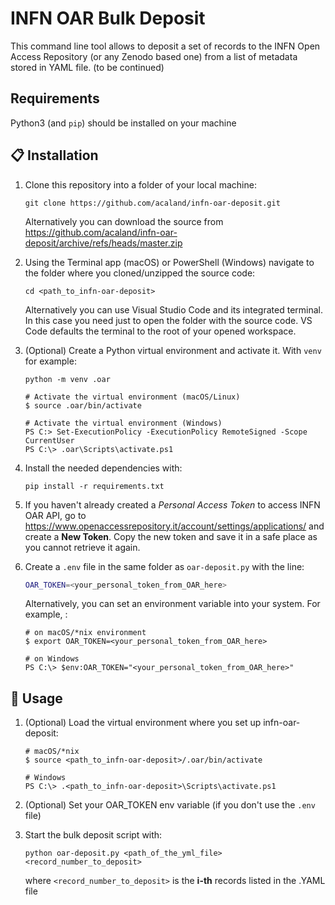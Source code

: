 # INFN OAR Bulk Deposit

This command line tool allows to deposit a set of records to the INFN Open Access Repository (or any Zenodo based one) from a list of metadata stored in YAML file.
(to be continued)


## Requirements

Python3 (and `pip`) should be installed on your machine


## 📋 Installation

1. Clone this repository into a folder of your local machine:
   
   ```
   git clone https://github.com/acaland/infn-oar-deposit.git
   ```

   Alternatively you can download the source from https://github.com/acaland/infn-oar-deposit/archive/refs/heads/master.zip

2. Using the Terminal app (macOS) or PowerShell (Windows) navigate to the folder where you cloned/unzipped the source code:

   ```
   cd <path_to_infn-oar-deposit>
   ```

   Alternatively you can use Visual Studio Code and its integrated terminal. In this case you need just to open the folder with the source code. VS Code defaults the terminal to the root of your opened workspace.

3. (Optional) Create a Python virtual environment and activate it. With `venv` for example:
   
   ```
   python -m venv .oar
   
   # Activate the virtual environment (macOS/Linux)
   $ source .oar/bin/activate

   # Activate the virtual environment (Windows)
   PS C:> Set-ExecutionPolicy -ExecutionPolicy RemoteSigned -Scope CurrentUser
   PS C:\> .oar\Scripts\activate.ps1

   ```

4. Install the needed dependencies with:

   ```
   pip install -r requirements.txt
   ```

  5. If you haven't already created a _Personal Access Token_ to access INFN OAR API, go to https://www.openaccessrepository.it/account/settings/applications/ and create a **New Token**. Copy the new token and save it in a safe place as you cannot retrieve it again. 
   
  6. Create a `.env` file in the same folder as `oar-deposit.py` with the line:
     ```bash
     OAR_TOKEN=<your_personal_token_from_OAR_here>
     ```
     Alternatively, you can set an environment variable into your system. For example, :

     ```
     # on macOS/*nix environment
     $ export OAR_TOKEN=<your_personal_token_from_OAR_here>

     # on Windows
     PS C:\> $env:OAR_TOKEN="<your_personal_token_from_OAR_here>"
     ```



  ## 🚀 Usage
  
  1. (Optional) Load the virtual environment where you set up infn-oar-deposit:
     ```
     # macOS/*nix
     $ source <path_to_infn-oar-deposit>/.oar/bin/activate
     
     # Windows
     PS C:\> .<path_to_infn-oar-deposit>\Scripts\activate.ps1
     ```
  
  2. (Optional) Set your OAR_TOKEN env variable (if you don't use the `.env` file)
  
  3. Start the bulk deposit script with:   
     ```
     python oar-deposit.py <path_of_the_yml_file>     <record_number_to_deposit>
     ```
     
     where `<record_number_to_deposit>` is the **i-th** records listed in the .YAML file




